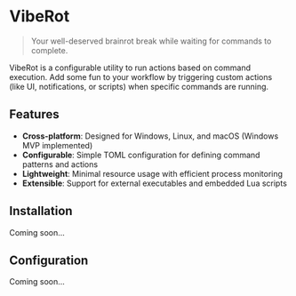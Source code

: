 # VibeRot

> Your well-deserved brainrot break while waiting for commands to complete.

VibeRot is a configurable utility to run actions based on command execution. Add some fun to your workflow by triggering custom actions (like UI, notifications, or scripts) when specific commands are running.

## Features

- **Cross-platform**: Designed for Windows, Linux, and macOS (Windows MVP implemented)
- **Configurable**: Simple TOML configuration for defining command patterns and actions
- **Lightweight**: Minimal resource usage with efficient process monitoring
- **Extensible**: Support for external executables and embedded Lua scripts

## Installation

Coming soon...

## Configuration

Coming soon...
